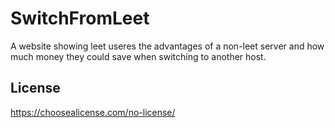 # SwitchFromLeet
A website showing leet useres the advantages of a non-leet server and how much money they could save when switching to another host.



## License
https://choosealicense.com/no-license/
